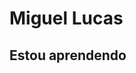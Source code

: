 # Miguel Lucas

## Estou aprendendo

<link rel="stylesheet" href="https://cdn.jsdelivr.net/gh/devicons/devicon@2.15.1/devicon.min.css">

<i class="devicon-python-plain" style="font-size: 40px;"></i>
